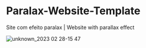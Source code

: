 # Paralax-Website-Template

Site com efeito paralax | Website with parallax effect

![unknown_2023 02 28-15 47](https://user-images.githubusercontent.com/102559935/221950944-374bc3bd-74db-4c20-8d0c-861dbc3ebca2.gif)
